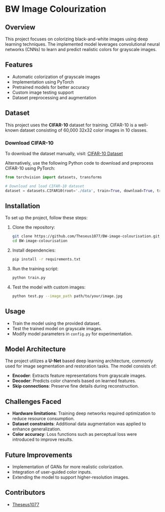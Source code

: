 # BW Image Colourization

## Overview
This project focuses on colorizing black-and-white images using deep learning techniques. The implemented model leverages convolutional neural networks (CNNs) to learn and predict realistic colors for grayscale images.

## Features
- Automatic colorization of grayscale images
- Implementation using PyTorch
- Pretrained models for better accuracy
- Custom image testing support
- Dataset preprocessing and augmentation

## Dataset
This project uses the **CIFAR-10** dataset for training. CIFAR-10 is a well-known dataset consisting of 60,000 32x32 color images in 10 classes.

### Download CIFAR-10
To download the dataset manually, visit: [CIFAR-10 Dataset](https://www.cs.toronto.edu/~kriz/cifar.html)

Alternatively, use the following Python code to download and preprocess CIFAR-10 using PyTorch:
```python
from torchvision import datasets, transforms

# Download and load CIFAR-10 dataset
dataset = datasets.CIFAR10(root='./data', train=True, download=True, transform=transforms.ToTensor())
```

## Installation
To set up the project, follow these steps:
1. Clone the repository:
   ```bash
   git clone https://github.com/Theseus1077/BW-image-colourisation.git
   cd BW-image-colourisation
   ```
2. Install dependencies:
   ```bash
   pip install -r requirements.txt
   ```
3. Run the training script:
   ```bash
   python train.py
   ```
4. Test the model with custom images:
   ```bash
   python test.py --image_path path/to/your/image.jpg
   ```

## Usage
- Train the model using the provided dataset.
- Test the trained model on grayscale images.
- Modify model parameters in `config.py` for experimentation.

## Model Architecture
The project utilizes a **U-Net** based deep learning architecture, commonly used for image segmentation and restoration tasks. The model consists of:
- **Encoder**: Extracts feature representations from grayscale images.
- **Decoder**: Predicts color channels based on learned features.
- **Skip connections**: Preserve fine details during reconstruction.

## Challenges Faced
- **Hardware limitations**: Training deep networks required optimization to reduce resource consumption.
- **Dataset constraints**: Additional data augmentation was applied to enhance generalization.
- **Color accuracy**: Loss functions such as perceptual loss were introduced to improve results.

## Future Improvements
- Implementation of GANs for more realistic colorization.
- Integration of user-guided color inputs.
- Extending the model to support higher-resolution images.

## Contributors
- [Theseus1077](https://github.com/Theseus1077)

